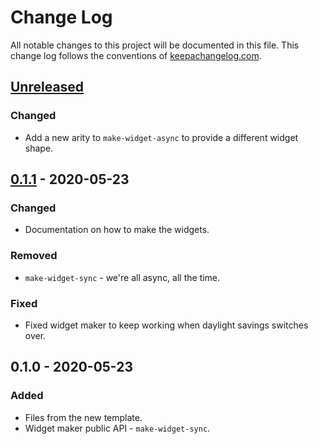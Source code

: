 # Change Log
All notable changes to this project will be documented in this file. This change log follows the conventions of [keepachangelog.com](http://keepachangelog.com/).

## [Unreleased]
### Changed
- Add a new arity to `make-widget-async` to provide a different widget shape.

## [0.1.1] - 2020-05-23
### Changed
- Documentation on how to make the widgets.

### Removed
- `make-widget-sync` - we're all async, all the time.

### Fixed
- Fixed widget maker to keep working when daylight savings switches over.

## 0.1.0 - 2020-05-23
### Added
- Files from the new template.
- Widget maker public API - `make-widget-sync`.

[Unreleased]: https://github.com/your-name/walkmap/compare/0.1.1...HEAD
[0.1.1]: https://github.com/your-name/walkmap/compare/0.1.0...0.1.1
